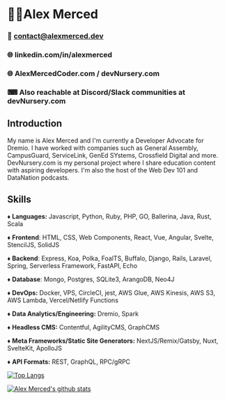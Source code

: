 # 👨‍🦱Alex Merced

### 📧 contact@alexmerced.dev

### 🌐 linkedin.com/in/alexmerced

### 🌐 AlexMercedCoder.com / devNursery.com

### ⌨ Also reachable at Discord/Slack communities at devNursery.com

## Introduction

My name is Alex Merced and I'm currently a Developer Advocate for Dremio. I have worked with companies such as General Assembly, CampusGuard, ServiceLink, GenEd SYstems, Crossfield Digital and more. DevNursery.com is my personal project where I share education content with aspiring developers. I'm also the host of the Web Dev 101 and DataNation podcasts.

## Skills

♦ **Languages:** Javascript, Python, Ruby, PHP, GO, Ballerina, Java, Rust, Scala

♦ **Frontend**: HTML, CSS, Web Components, React, Vue, Angular, Svelte, StencilJS, SolidJS

♦ **Backend**: Express, Koa, Polka, FoalTS, Buffalo, Django, Rails, Laravel, Spring, Serverless Framework, FastAPI, Echo

♦ **Database**: Mongo, Postgres, SQLite3, ArangoDB, Neo4J

♦ **DevOps:** Docker, VPS, CircleCI, jest, AWS Glue, AWS Kinesis, AWS S3, AWS Lambda, Vercel/Netlify Functions

♦ **Data Analytics/Engineering:** Dremio, Spark

♦ **Headless CMS:** Contentful, AgilityCMS, GraphCMS

♦ **Meta Frameworks/Static Site Generators:** NextJS/Remix/Gatsby, Nuxt, SvelteKit, ApolloJS

♦ **API Formats:** REST, GraphQL, RPC/gRPC

[![Top Langs](https://github-readme-stats.vercel.app/api/top-langs/?username=alexmercedcoder&theme=dark)](https://github.com/anuraghazra/github-readme-stats)

[![Alex Merced's github stats](https://github-readme-stats.vercel.app/api?username=alexmercedcoder&theme=dark)](https://github.com/anuraghazra/github-readme-stats)
